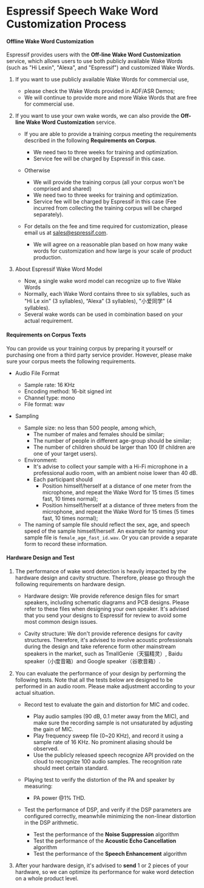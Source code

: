 # Espressif Speech Wake Word Customization Process

#### Offline Wake Word Customization

Espressif provides users with the **Off-line Wake Word Customization** service, which allows users to use both publicly available Wake Words (such as "Hi Lexin", "Alexa", and "Espressif") and customized Wake Words. 

 1. If you want to use publicly available Wake Words for commercial use, 
	- please check the Wake Words provided in ADF/ASR Demos;
	- We will continue to provide more and more Wake Words that are free for commercial use.

 2. If you want to use your own wake words, we can also provide the **Off-line Wake Word Customization** service.
	- If you are able to provide a training corpus meeting the requirements described in the following **Requirements on Corpus**. 
		- We need two to three weeks for training and optimization.
		- Service fee will be charged by Espressif in this case.
		
	- Otherwise
		- We will provide the training corpus (all your corpus won't be comprised and shared)
		- We need two to three weeks for training and optimization.
		- Service fee will be charged by Espressif in this case (Fee incurred from collecting the training corpus will be charged separately).
	
	- For details on the fee and time required for customization, please email us at [sales@espressif.com](sales@espressif.com).
		- We will agree on a reasonable plan based on how many wake words for customization and how large is your scale of product production.
		 
 3. About Espressif Wake Word Model
 	- Now, a single wake word model can recognize up to five Wake Words
 	- Normally, each Wake Word contains three to six syllables, such as "Hi Le xin" (3 syllables), “Alexa” (3 syllables), "小爱同学" (4 syllables).
	- Several wake words can be used in combination based on your actual requirement.

#### Requirements on Corpus Texts

You can provide us your training corpus by preparing it yourself or purchasing one from a third party service provider. However, please make sure your corpus meets the following requirements.  

- Audio File Format
	- Sample rate: 16 KHz
	- Encoding method: 16-bit signed int
	- Channel type: mono
	- File format: wav	

- Sampling
	- Sample size: no less than 500 people, among which,
		- The number of males and females should be similar;
		- The number of people in different age-group should be similar;
		- The number of children should be larger than 100 (If children are one of your target users). 
	- Environment: 
		- It's advise to collect your sample with a Hi-Fi microphone in a professional audio room, with an ambient noise lower than 40 dB.
		- Each participant should  
			- Position himself/herself at a distance of one meter from the microphone, and repeat the Wake Word for 15 times (5 times fast, 10 times normal);
			- Position himself/herself at a distance of three meters from the microphone, and repeat the Wake Word for 15 times (5 times fast, 10 times normal);
	- The naming of sample file should reflect the sex, age, and speech speed of the sample himself/herself. An example for naming your sample file is `female_age_fast_id.wav`. Or you can provide a separate form to record these information.

#### Hardware Design and Test

1. The performance of wake word detection is heavily impacted by the hardware design and cavity structure. Therefore, please go through the following requirements on hardware design.
	
	- Hardware design: We provide reference design files for smart speakers, including schematic diagrams and PCB designs. Please refer to these files when designing your own speaker. It's advised that you send your designs to Espressif for review to avoid some most common design issues.

	- Cavity structure: We don't provide reference designs for cavity structures. Therefore, it's advised to involve acoustic professionals during the design and take reference form other mainstream speakers in the market, such as TmallGenie（天猫精灵）, Baidu speaker（小度音箱）and Google speaker（谷歌音箱）.		
				
2. You can evaluate the performance of your design by performing the following tests. Note that all the tests below are designed to be performed in an audio room. Please make adjustment according to your actual situation.

	- Record test to evaluate the gain and distortion for MIC and codec.
  		 - Play audio samples (90 dB, 0.1 meter away from the MIC), and make sure the recording sample is not unsaturated by adjusting the gain of MIC. 
  		 - Play frequency sweep file (0~20 KHz), and record it using a sample rate of 16 KHz. No prominent aliasing should be observed. 
  		 - Use the publicly released speech recognize API provided on the cloud to recognize 100 audio samples. The recognition rate should meet certain standard.

	- Playing test to verify the distortion of the PA and speaker by measuring: 
  		- PA power @1% THD.

	- Test the performance of DSP, and verify if the DSP parameters are configured correctly, meanwhile minimizing the non-linear distortion in the DSP arithmetic.
		- Test the performance of the **Noise Suppression** algorithm
		- Test the performance of the **Acoustic Echo Cancellation** algorithm
		- Test the performance of the **Speech Enhancement** algorithm

3. After your hardware design, it's advised to **send** 1 or 2 pieces of your hardware, so we can optimize its performance for wake word detection on a whole product level.





